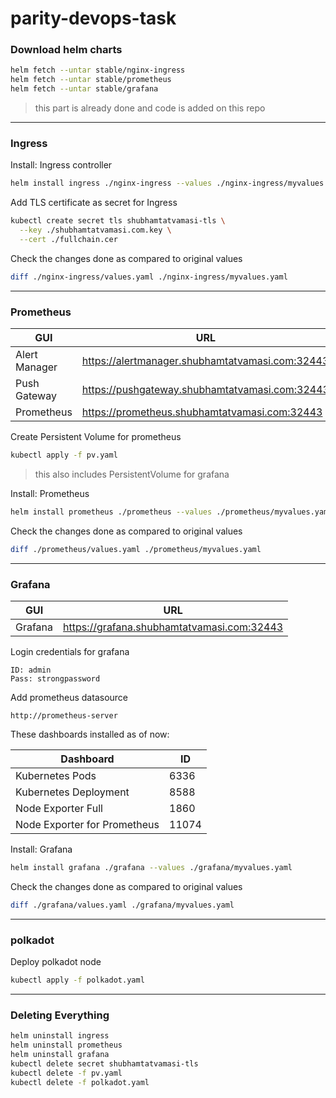 # parity-devops-task

### Download helm charts

```bash
helm fetch --untar stable/nginx-ingress
helm fetch --untar stable/prometheus
helm fetch --untar stable/grafana
```
> this part is already done and code is added on this repo
---

### Ingress

Install: Ingress controller
```bash
helm install ingress ./nginx-ingress --values ./nginx-ingress/myvalues.yaml
```

Add TLS certificate as secret for Ingress
```bash
kubectl create secret tls shubhamtatvamasi-tls \
  --key ./shubhamtatvamasi.com.key \
  --cert ./fullchain.cer
```

Check the changes done as compared to original values
```bash
diff ./nginx-ingress/values.yaml ./nginx-ingress/myvalues.yaml
```
---

### Prometheus

GUI | URL
--- | --- 
Alert Manager | https://alertmanager.shubhamtatvamasi.com:32443
Push Gateway | https://pushgateway.shubhamtatvamasi.com:32443
Prometheus | https://prometheus.shubhamtatvamasi.com:32443

Create Persistent Volume for prometheus
```bash
kubectl apply -f pv.yaml
```
> this also includes PersistentVolume for grafana

Install: Prometheus
```bash
helm install prometheus ./prometheus --values ./prometheus/myvalues.yaml
```

Check the changes done as compared to original values
```bash
diff ./prometheus/values.yaml ./prometheus/myvalues.yaml
```
---

### Grafana

GUI | URL
--- | --- 
Grafana | https://grafana.shubhamtatvamasi.com:32443

Login credentials for grafana
```
ID: admin
Pass: strongpassword
```

Add prometheus datasource
```
http://prometheus-server
```

These dashboards installed as of now:

Dashboard | ID
--- | --- 
Kubernetes Pods | 6336
Kubernetes Deployment | 8588
Node Exporter Full | 1860
Node Exporter for Prometheus | 11074

Install: Grafana
```bash
helm install grafana ./grafana --values ./grafana/myvalues.yaml
```

Check the changes done as compared to original values
```bash
diff ./grafana/values.yaml ./grafana/myvalues.yaml
```
---

### polkadot

Deploy polkadot node
```bash
kubectl apply -f polkadot.yaml
```
---

### Deleting Everything

```bash
helm uninstall ingress
helm uninstall prometheus
helm uninstall grafana
kubectl delete secret shubhamtatvamasi-tls
kubectl delete -f pv.yaml
kubectl delete -f polkadot.yaml
```

